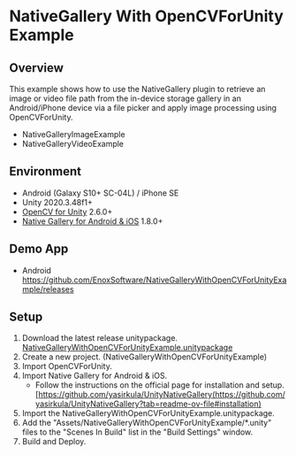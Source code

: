 NativeGallery With OpenCVForUnity Example
====================

Overview
-----
This example shows how to use the NativeGallery plugin to retrieve an image or video file path from the in-device storage gallery in an Android/iPhone device via a file picker and apply image processing using OpenCVForUnity.
- NativeGalleryImageExample
- NativeGalleryVideoExample

Environment
-----
- Android (Galaxy S10+ SC-04L) / iPhone SE
- Unity 2020.3.48f1+
- [OpenCV for Unity](https://assetstore.unity.com/packages/tools/integration/opencv-for-unity-21088?aid=1011l4ehR) 2.6.0+
- [Native Gallery for Android & iOS](https://assetstore.unity.com/packages/tools/integration/native-gallery-for-android-ios-112630) 1.8.0+


Demo App
-----
- Android <https://github.com/EnoxSoftware/NativeGalleryWithOpenCVForUnityExample/releases>


Setup
-----
1. Download the latest release unitypackage. [NativeGalleryWithOpenCVForUnityExample.unitypackage](https://github.com/EnoxSoftware/NativeGalleryWithOpenCVForUnityExample/releases)
1. Create a new project. (NativeGalleryWithOpenCVForUnityExample)
1. Import OpenCVForUnity.
1. Import Native Gallery for Android & iOS.
    * Follow the instructions on the official page for installation and setup. [https://github.com/yasirkula/UnityNativeGallery(https://github.com/yasirkula/UnityNativeGallery?tab=readme-ov-file#installation)
1. Import the NativeGalleryWithOpenCVForUnityExample.unitypackage.
1. Add the "Assets/NativeGalleryWithOpenCVForUnityExample/*.unity" files to the "Scenes In Build" list in the "Build Settings" window.
1. Build and Deploy.

